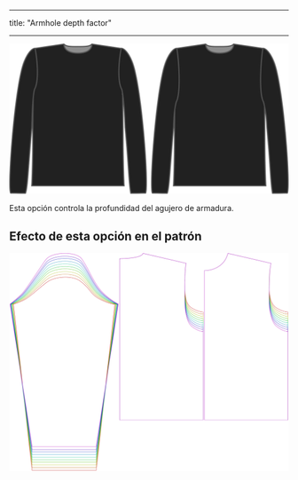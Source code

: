 - - -
title: "Armhole depth factor"
- - -

![El factor de profundidad del agujero en Brian](./armholedepthfactor.svg)

Esta opción controla la profundidad del agujero de armadura.

## Efecto de esta opción en el patrón

![Esta imagen muestra el efecto de esta opción superponiendo varias variantes que tienen un valor diferente para esta opción](brian_armholedepthfactor_sample.svg "Efecto de esta opción en el patrón")
